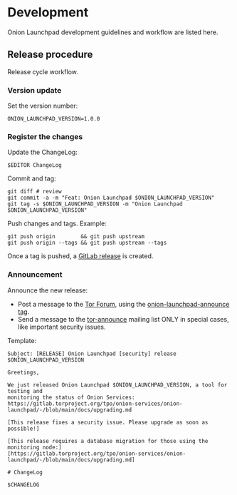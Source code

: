 # Development

Onion Launchpad development guidelines and workflow are listed here.

## Release procedure

Release cycle workflow.

### Version update

Set the version number:

    ONION_LAUNCHPAD_VERSION=1.0.0

### Register the changes

Update the ChangeLog:

    $EDITOR ChangeLog

Commit and tag:

    git diff # review
    git commit -a -m "Feat: Onion Launchpad $ONION_LAUNCHPAD_VERSION"
    git tag -s $ONION_LAUNCHPAD_VERSION -m "Onion Launchpad $ONION_LAUNCHPAD_VERSION"

Push changes and tags. Example:

    git push origin        && git push upstream
    git push origin --tags && git push upstream --tags

Once a tag is pushed, a [GitLab release][] is created.

[GitLab release]: https://docs.gitlab.com/ee/user/project/releases/

### Announcement

Announce the new release:

* Post a message to the [Tor Forum][], using the [onion-launchpad-announce tag][].
* Send a message to the [tor-announce][] mailing list ONLY in special cases,
  like important security issues.

Template:

```
Subject: [RELEASE] Onion Launchpad [security] release $ONION_LAUNCHPAD_VERSION

Greetings,

We just released Onion Launchpad $ONION_LAUNCHPAD_VERSION, a tool for testing and
monitoring the status of Onion Services:
https://gitlab.torproject.org/tpo/onion-services/onion-launchpad/-/blob/main/docs/upgrading.md

[This release fixes a security issue. Please upgrade as soon as possible!]

[This release requires a database migration for those using the monitoring node:]
[https://gitlab.torproject.org/tpo/onion-services/onion-launchpad/-/blob/main/docs/upgrading.md]

# ChangeLog

$CHANGELOG
```

[tor-announce]: https://lists.torproject.org/cgi-bin/mailman/listinfo/tor-announce
[Tor Forum]: https://forum.torproject.org
[onion-launchpad-announce tag]: https://forum.torproject.org/tag/onion-launchpad-announce
